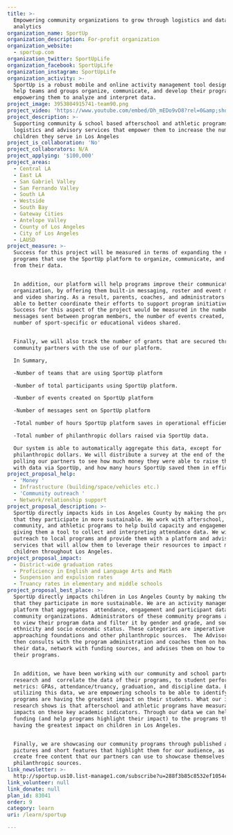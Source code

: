 ```yaml
---
title: >-
  Empowering community organizations to grow through logistics and data
  analytics
organization_name: SportUp
organization_description: For-profit organization
organization_website:
  - sportup.com
organization_twitter: SportUpLife
organization_facebook: SportUpLife
organization_instagram: SportUpLife
organization_activity: >-
  SportUp is a robust mobile and online activity management tool designed to
  help teams and groups organize, communicate, and develop their programs by
  empowering them to analyze and interpret data.
project_image: 3953804915741-team90.png
project_video: 'https://www.youtube.com/embed/Dh_mEDo9vD8?rel=0&amp;showinfo=0'
project_description: >-
  Supporting community & school based afterschool and athletic programs through
  logistics and advisory services that empower them to increase the number of
  children they serve in Los Angeles
project_is_collaboration: 'No'
project_collaborators: N/A
project_applying: '$100,000'
project_areas:
  - Central LA
  - East LA
  - San Gabriel Valley
  - San Fernando Valley
  - South LA
  - Westside
  - South Bay
  - Gateway Cities
  - Antelope Valley
  - County of Los Angeles
  - City of Los Angeles
  - LAUSD
project_measure: >-
  Success for this project will be measured in terms of expanding the number of
  programs that use the SportUp platform to organize, communicate, and learn
  from their data. 


  In addition, our platform will help programs improve their communication and
  organization, by offering them built-in messaging, roster and event management
  and video sharing. As a result, parents, coaches, and administrators will be
  able to better coordinate their efforts to support program initiatives.
  Success for this aspect of the project would be measured in the number of
  messages sent between program members, the number of events created, and the
  number of sport-specific or educational videos shared. 


  Finally, we will also track the number of grants that are secured through our
  community partners with the use of our platform.

  In Summary,

  -Number of teams that are using SportUp platform

  -Number of total participants using SportUp platform.

  -Number of events created on SportUp platform

  -Number of messages sent on SportUp platform

  -Total number of hours SportUp platform saves in operational efficiency. 

  -Total number of philanthropic dollars raised via SportUp data.

  Our system is able to automatically aggregate this data, except for
  philanthropic dollars. We will distribute a survey at the end of the year
  polling our partners to see how much money they were able to raise this year
  with data via SportUp, and how many hours SportUp saved them in efficiency.
project_proposal_help:
  - 'Money '
  - Infrastructure (building/space/vehicles etc.)
  - 'Community outreach '
  - Network/relationship support
project_proposal_description: >-
  SportUp directly impacts kids in Los Angeles County by making the programs
  that they participate in more sustainable. We work with afterschool,
  community, and athletic programs to help build capacity and engagement by
  giving them a tool to collect and interpreting attendance data. We will
  outreach to local programs and provide them with a platform and advisory
  services that will allow them to leverage their resources to impact more
  children throughout Los Angeles.
project_proposal_impact:
  - District-wide graduation rates
  - Proficiency in English and Language Arts and Math
  - Suspension and expulsion rates
  - Truancy rates in elementary and middle schools
project_proposal_best_place: >-
  SportUp directly impacts children in Los Angeles County by making the programs
  that they participate in more sustainable. We are an activity management
  platform that aggregates  attendance, engagement and participant data for
  community organizations. Administrators of these community programs are able
  to view their program data and filter it by gender and grade, and soon to be
  ethnicity and socio economic status. These categories are imperative when
  approaching foundations and other philanthropic sources.  The Advisory team
  then consults with the program administration and coaches them on how to use
  their data, network with funding sources, and advises them on how to improve
  their programs. 


  In addition, we have been working with our community and school partners to
  research and  correlate the data of their programs, to student performance
  metrics: GPAs, attendance/truancy, graduation, and discipline data. By
  utilizing this data, we are empowering schools to be able to identify what
  programs are having the greatest impact on their students. What our initial
  research shows is that afterschool and athletic programs have measurable
  impacts on these key academic indicators. Through our data we can help direct
  funding (and help programs highlight their impact) to the programs that are
  having the greatest impact on children in Los Angeles. 


  Finally, we are showcasing our community programs through published articles,
  pictures and short features that highlight them for our audience, as well as
  create free content that our partners can use to showcase themselves to
  philanthropic sources.
link_newsletter: >-
  http://sportup.us10.list-manage1.com/subscribe?u=288f3b85c8532ef1054c529c0&id=8ec94ce6f1
link_volunteer: null
link_donate: null
plan_id: 83041
order: 9
category: learn
uri: /learn/sportup

---
```

